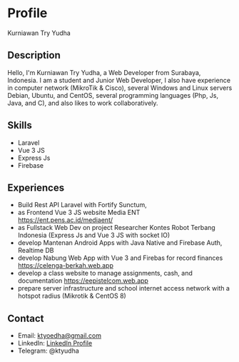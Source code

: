 # Profile
Kurniawan Try Yudha

## Description
Hello, I'm Kurniawan Try Yudha, a Web Developer from Surabaya, Indonesia.
I am a student and Junior Web Developer, I also have experience in computer network (MikroTik & Cisco),
several Windows and Linux servers Debian, Ubuntu, and CentOS, several programming languages ​​(Php, Js, Java, and C),
and also likes to work collaboratively.

## Skills
- Laravel
- Vue 3 JS
- Express Js
- Firebase

## Experiences
- Build Rest API Laravel with Fortify Sunctum, 
- as Frontend Vue 3 JS website Media ENT 
https://ent.pens.ac.id/mediaent/
- as Fullstack Web Dev on project Researcher Kontes Robot Terbang Indonesia (Express Js and Vue 3 JS with socket IO)
- develop Mantenan Android Apps with Java Native and Firebase Auth, Realtime DB
- develop Nabung Web App with Vue 3 and Firebas for record finances
https://celenga-berkah.web.app
- develop a class website to manage assignments, cash, and documentation
https://eepistelcom.web.app
- prepare server infrastructure and school internet access network with a hotspot radius (Mikrotik & CentOS 8)

## Contact
- Email: ktyoedha@gmail.com
- LinkedIn: [LinkedIn Profile](https://www.linkedin.com/in/ktyudha)
- Telegram: @ktyudha
